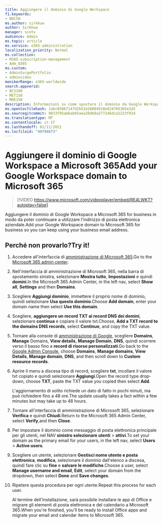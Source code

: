 ```yaml
---
title: Aggiungere il dominio di Google Workspace
f1.keywords:
- NOCSH
ms.author: sirkkuw
author: Sirkkuw
manager: scotv
audience: Admin
ms.topic: article
ms.service: o365-administration
localization_priority: Normal
ms.collection:
- M365-subscription-management
- Adm_O365
ms.custom:
- AdminSurgePortfolio
- adminvideo
monikerRange: o365-worldwide
search.appverid:
- BCS160
- MET150
- MOE150
description: Informazioni su come spostare il dominio da Google Workspace a Microsoft 365 for business.
ms.openlocfilehash: 1abc05867147d2b52e26804918e8247053b5e1d5
ms.sourcegitcommit: 9833f95ab6ab95aea20d68a277246dca2223f93d
ms.translationtype: MT
ms.contentlocale: it-IT
ms.lasthandoff: 01/11/2021
ms.locfileid: "49794673"
---
```

# <a name="add-your-google-workspace-domain-to-microsoft-365"></a><span data-ttu-id="3436d-103">Aggiungere il dominio di Google Workspace a Microsoft 365</span><span class="sxs-lookup"><span data-stu-id="3436d-103">Add your Google Workspace domain to Microsoft 365</span></span>

> [!VIDEO https://www.microsoft.com/videoplayer/embed/RE4LWKT?autoplay=false]

<span data-ttu-id="3436d-104">Aggiungere il dominio di Google Workspace a Microsoft 365 for business in modo da poter continuare a utilizzare l'indirizzo di posta elettronica aziendale.</span><span class="sxs-lookup"><span data-stu-id="3436d-104">Add your Google Workspace domain to Microsoft 365 for business so you can keep using your business email address.</span></span>

## <a name="try-it"></a><span data-ttu-id="3436d-105">Perché non provarlo?</span><span class="sxs-lookup"><span data-stu-id="3436d-105">Try it!</span></span>

1. <span data-ttu-id="3436d-106">Accedere all'interfaccia di [amministrazione di Microsoft 365](https://admin.microsoft.com).</span><span class="sxs-lookup"><span data-stu-id="3436d-106">Go to the [Microsoft 365 admin center](https://admin.microsoft.com).</span></span>
1. <span data-ttu-id="3436d-107">Nell'interfaccia di amministrazione di Microsoft 365, nella barra di spostamento sinistra, selezionare **Mostra tutto**, **Impostazioni** e quindi **domini**.</span><span class="sxs-lookup"><span data-stu-id="3436d-107">In the Microsoft 365 Admin Center, in the left nav, select **Show all**, **Settings** and then **Domains**.</span></span>
1. <span data-ttu-id="3436d-108">Scegliere **Aggiungi dominio**, immettere il proprio nome di dominio, quindi selezionare **Usa questo dominio**.</span><span class="sxs-lookup"><span data-stu-id="3436d-108">Choose **Add domain**, enter your domain name then select **Use this domain**.</span></span> 
1. <span data-ttu-id="3436d-109">Scegliere, **aggiungere un record TXT ai record DNS dei domini**, selezionare **continua** e copiare il valore txt.</span><span class="sxs-lookup"><span data-stu-id="3436d-109">Choose, **Add a TXT record to the domains DNS records**, select **Continue**, and copy the TXT value.</span></span> 
1. <span data-ttu-id="3436d-110">Tornare alla console di [amministrazione di Google](https://admin.google.com), scegliere **Domains**, **Manage** Domains, **View details**, **Manage Domain**, **DNS**, quindi scorrere verso il basso fino a **record di risorse personalizzati**.</span><span class="sxs-lookup"><span data-stu-id="3436d-110">Go back to the [Google Admin Console](https://admin.google.com), choose **Domains**, **Manage domains**, **View Details**, **Manage domain**, **DNS**, and  then scroll down to **Custom resource records**.</span></span> 
1. <span data-ttu-id="3436d-111">Aprire il menu a discesa tipo di record, scegliere **txt**, incollare il valore txt copiato e quindi selezionare **Aggiungi**.</span><span class="sxs-lookup"><span data-stu-id="3436d-111">Open the record type drop-down, choose **TXT**, paste the TXT value you copied then select **Add**.</span></span> 

    <span data-ttu-id="3436d-112">L'aggiornamento di solito richiede un dato di fatto in pochi minuti, ma può richiedere fino a 48 ore.</span><span class="sxs-lookup"><span data-stu-id="3436d-112">The update usually takes a fact within a few minutes but may take up to 48 hours.</span></span> 
1. <span data-ttu-id="3436d-113">Tornare all'interfaccia di amministrazione di Microsoft 365, selezionare **Verifica** e quindi **Chiudi**.</span><span class="sxs-lookup"><span data-stu-id="3436d-113">Return to the Microsoft 365 Admin Center, select **Verify**,and then **Close**.</span></span> 
1. <span data-ttu-id="3436d-114">Per impostare il dominio come messaggio di posta elettronica principale per gli utenti, nel NAV **sinistro selezionare utenti**  >  **attivi**.</span><span class="sxs-lookup"><span data-stu-id="3436d-114">To set your domain as the primary email for your users, in the left nav, select **Users** > **Active users**.</span></span> 
1. <span data-ttu-id="3436d-115">Scegliere un utente, selezionare **Gestisci nome utente e posta elettronica**, **modifica**, selezionare il dominio dall'elenco a discesa, quindi fare clic su **fine** e **salvare le modifiche**.</span><span class="sxs-lookup"><span data-stu-id="3436d-115">Choose a user, select **Manage username and email**, **Edit**, select your domain from the dropdown, then select **Done** and **Save changes**.</span></span> 
1. <span data-ttu-id="3436d-116">Ripetere questa procedura per ogni utente.</span><span class="sxs-lookup"><span data-stu-id="3436d-116">Repeat this process for each user.</span></span> 

    <span data-ttu-id="3436d-117">Al termine dell'installazione, sarà possibile installare le app di Office e migrare gli elementi di posta elettronica e del calendario a Microsoft 365.</span><span class="sxs-lookup"><span data-stu-id="3436d-117">When you're finished, you'll be ready to install Office apps and migrate your email and calendar items to Microsoft 365.</span></span> 
